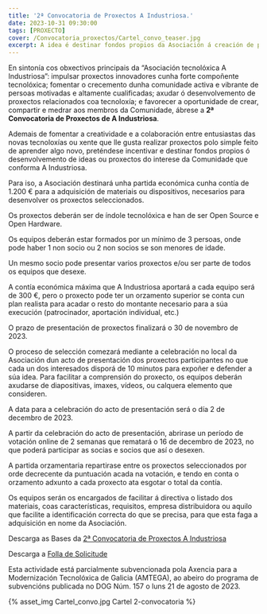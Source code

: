 ```yaml
---
title: '2ª Convocatoria de Proxectos A Industriosa.'
date: 2023-10-31 09:30:00
tags: [PROXECTO]
cover: /Convocatoria_proxectos/Cartel_convo_teaser.jpg
excerpt: A idea é destinar fondos propios da Asociación á creación de proxectos entre os socios durante o ano 2024.
---
```



En sintonía cos obxectivos principais da “Asociación tecnolóxica A Industriosa”: impulsar proxectos innovadores cunha forte compoñente tecnolóxica; fomentar o crecemento dunha comunidade activa e vibrante de persoas motivadas e altamente cualificadas; axudar ó desenvolvemento de proxectos relacionados coa tecnoloxía; e favorecer a oportunidade de crear, compartir e medrar aos membros da Comunidade, ábrese a <b>2ª Convocatoria de Proxectos de A Industriosa</b>.

Ademais de fomentar a creatividade e a colaboración entre entusiastas das novas tecnoloxías ou xente que lle gusta realizar proxectos polo simple feito de aprender algo novo, preténdese incentivar e destinar fondos propios ó  desenvolvemento de ideas ou proxectos do interese da Comunidade que conforma A Industriosa.

Para iso, a Asociación destinará unha partida económica cunha contía de 1.200 € para a adquisición de materiais ou dispositivos, necesarios para desenvolver os proxectos seleccionados.

Os proxectos deberán ser de índole tecnolóxica e han de ser Open Source e Open Hardware.

Os equipos deberán estar formados por un mínimo de 3 persoas, onde pode haber 1 non socio ou 2 non socios se son menores de idade.

Un mesmo socio pode presentar varios proxectos e/ou ser parte de todos os equipos que desexe.

A contía económica máxima que A Industriosa aportará a cada equipo será de 300 €, pero o proxecto pode ter un orzamento superior se conta cun plan realista para acadar o resto do montante necesario para a súa execución (patrocinador, aportación individual, etc.)

O prazo de presentación de proxectos finalizará o 30 de novembro de 2023.

O proceso de selección comezará mediante a celebración no local da Asociación dun acto de presentación dos proxectos participantes no que cada un dos interesados disporá de 10 minutos para expoñer e defender a súa idea. Para facilitar a comprensión do proxecto, os equipos deberán axudarse de diapositivas, imaxes, vídeos, ou calquera elemento que consideren. 

A data para a celebración do acto de presentación será o día 2 de decembro de 2023.

A partir da celebración do acto de presentación, abrirase un período de votación online de 2 semanas que rematará o 16 de decembro de 2023, no que poderá participar as socias e socios que así o desexen.

A partida orzamentaria repartirase entre os proxectos seleccionados por orde decrecente da puntuación acada na votación, e tendo en conta o orzamento adxunto a cada proxecto ata esgotar o total da contía.

Os equipos serán os encargados de facilitar á directiva o listado dos materiais, coas características, requisitos, empresa distribuidora ou aquilo que facilite a identificación correcta do que se precisa, para que esta faga a adquisición en nome da Asociación. 

Descarga as Bases da [2ª Convocatoria de Proxectos A Industriosa](https://aindustriosa.org/Convocatoria_proxectos/Bases-2_Convocatoria_Proxectos_A_Industriosa.pdf)

Descarga a [Folla de Solicitude](https://aindustriosa.org/Convocatoria_proxectos/Folla_solicitude-2Convocatoria_Proxectos_A_Industriosa.odt)

Esta actividade está parcialmente subvencionada pola Axencia para a Modernización Tecnolóxica de Galicia (AMTEGA), ao abeiro do programa de subvencións publicada no DOG Núm. 157 o luns 21 de agosto de 2023.


{% asset_img Cartel_convo.jpg Cartel 2-convocatoria %}
